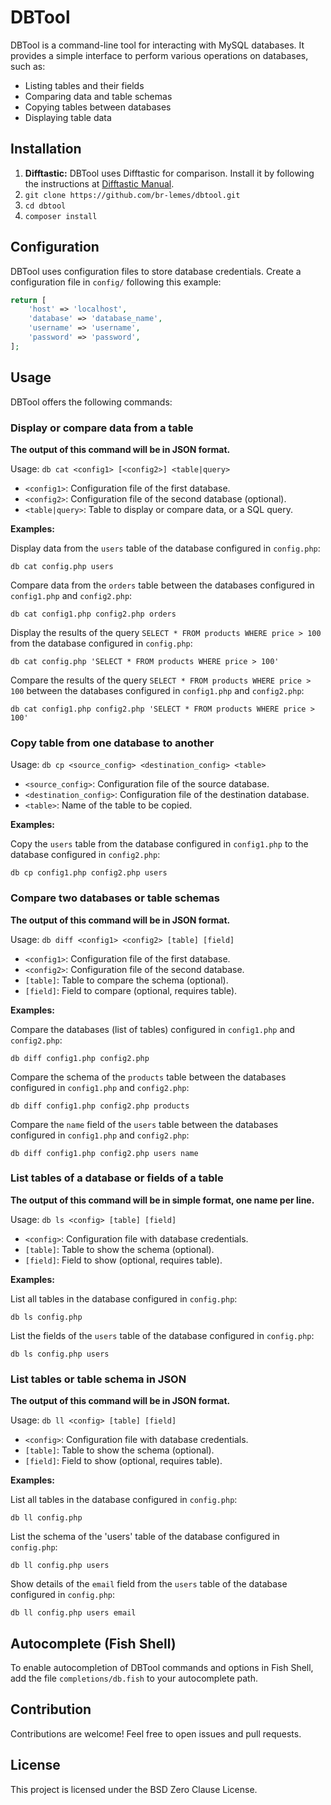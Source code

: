 # DBTool

DBTool is a command-line tool for interacting with MySQL databases. It provides
a simple interface to perform various operations on databases, such as:

- Listing tables and their fields
- Comparing data and table schemas
- Copying tables between databases
- Displaying table data

## Installation

1. **Difftastic:** DBTool uses Difftastic for comparison. Install it by
following the instructions at
[Difftastic Manual](https://difftastic.wilfred.me.uk/installation.html).
2. `git clone https://github.com/br-lemes/dbtool.git`
3. `cd dbtool`
4. `composer install`

## Configuration

DBTool uses configuration files to store database credentials. Create a
configuration file in `config/` following this example:

```php
return [
    'host' => 'localhost',
    'database' => 'database_name',
    'username' => 'username',
    'password' => 'password',
];
```

## Usage

DBTool offers the following commands:

### Display or compare data from a table

**The output of this command will be in JSON format.**

Usage: `db cat <config1> [<config2>] <table|query>`

- `<config1>`: Configuration file of the first database.
- `<config2>`: Configuration file of the second database (optional).
- `<table|query>`: Table to display or compare data, or a SQL query.

**Examples:**

Display data from the `users` table of the database configured in `config.php`:

`db cat config.php users`

Compare data from the `orders` table between the databases configured in
`config1.php` and `config2.php`:

`db cat config1.php config2.php orders`

Display the results of the query `SELECT * FROM products WHERE price > 100`
from the database configured in `config.php`:

`db cat config.php 'SELECT * FROM products WHERE price > 100'`

Compare the results of the query `SELECT * FROM products WHERE price > 100`
between the databases configured in `config1.php` and `config2.php`:

`db cat config1.php config2.php 'SELECT * FROM products WHERE price > 100'`

### Copy table from one database to another

Usage: `db cp <source_config> <destination_config> <table>`

- `<source_config>`: Configuration file of the source database.
- `<destination_config>`: Configuration file of the destination database.
- `<table>`: Name of the table to be copied.

**Examples:**

Copy the `users` table from the database configured in `config1.php` to the
database configured in `config2.php`:

`db cp config1.php config2.php users`

### Compare two databases or table schemas

**The output of this command will be in JSON format.**

Usage: `db diff <config1> <config2> [table] [field]`

- `<config1>`: Configuration file of the first database.
- `<config2>`: Configuration file of the second database.
- `[table]`: Table to compare the schema (optional).
- `[field]`: Field to compare (optional, requires table).

**Examples:**

Compare the databases (list of tables) configured in `config1.php` and
`config2.php`:

`db diff config1.php config2.php`

Compare the schema of the `products` table between the databases configured in
`config1.php` and `config2.php`:

`db diff config1.php config2.php products`

Compare the `name` field of the `users` table between the databases configured
in `config1.php` and `config2.php`:

`db diff config1.php config2.php users name`

### List tables of a database or fields of a table

**The output of this command will be in simple format, one name per line.**

Usage: `db ls <config> [table] [field]`

- `<config>`: Configuration file with database credentials.
- `[table]`: Table to show the schema (optional).
- `[field]`: Field to show (optional, requires table).

**Examples:**

List all tables in the database configured in `config.php`:

`db ls config.php`

List the fields of the `users` table of the database configured in `config.php`:

`db ls config.php users`

### List tables or table schema in JSON

**The output of this command will be in JSON format.**

Usage: `db ll <config> [table] [field]`

- `<config>`: Configuration file with database credentials.
- `[table]`: Table to show the schema (optional).
- `[field]`: Field to show (optional, requires table).

**Examples:**

List all tables in the database configured in `config.php`:

`db ll config.php`

List the schema of the 'users' table of the database configured in `config.php`:

`db ll config.php users`

Show details of the `email` field from the `users` table of the database
configured in `config.php`:

`db ll config.php users email`

## Autocomplete (Fish Shell)

To enable autocompletion of DBTool commands and options in Fish Shell, add the
file `completions/db.fish` to your autocomplete path.

## Contribution

Contributions are welcome! Feel free to open issues and pull requests.

## License

This project is licensed under the BSD Zero Clause License.
